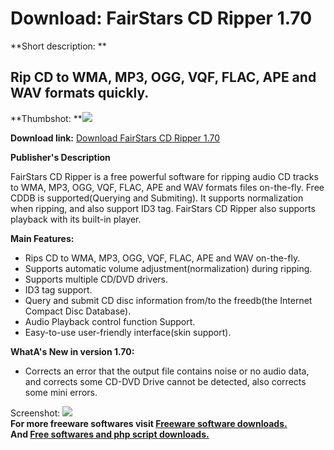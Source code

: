 # Download: FairStars CD Ripper 1.70

**Short description: **

## Rip CD to WMA, MP3, OGG, VQF, FLAC, APE and WAV formats quickly.

  
**Thumbshot: **![](http://www.freewarefiles.com/screenshot/fairstarscdripper_md.jpg)   
  
**Download link:** [Download FairStars CD Ripper 1.70](http://freesoftwares.boysofts.com/FairStars-CD-Ripper_program_43547.html)  
  

**Publisher's Description**  
  

FairStars CD Ripper is a free powerful software for ripping audio CD tracks to
WMA, MP3, OGG, VQF, FLAC, APE and WAV formats files on-the-fly. Free CDDB is
supported(Querying and Submiting). It supports normalization when ripping, and
also support ID3 tag. FairStars CD Ripper also supports playback with its
built-in player.

**Main Features:**

  * Rips CD to WMA, MP3, OGG, VQF, FLAC, APE and WAV on-the-fly. 
  * Supports automatic volume adjustment(normalization) during ripping. 
  * Supports multiple CD/DVD drivers. 
  * ID3 tag support. 
  * Query and submit CD disc information from/to the freedb(the Internet Compact Disc Database). 
  * Audio Playback control function Support. 
  * Easy-to-use user-friendly interface(skin support). 

**WhatA's New in version 1.70:**

  * Corrects an error that the output file contains noise or no audio data, and corrects some CD-DVD Drive cannot be detected, also corrects some mini errors. 

  
  
Screenshot: ![](http://www.freewarefiles.com/screenshot/fairstarscdripper.jpg)  
**For more freeware softwares visit [Freeware software downloads.](http://freesoftwares.boysofts.com/)**   
**And [Free softwares and php script downloads.](http://www.boysofts.com/)**

